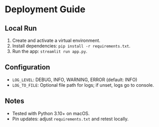 # Deployment Guide

## Local Run
1. Create and activate a virtual environment.
2. Install dependencies: `pip install -r requirements.txt`.
3. Run the app: `streamlit run app.py`.

## Configuration
- `LOG_LEVEL`: DEBUG, INFO, WARNING, ERROR (default: INFO)
- `LOG_TO_FILE`: Optional file path for logs; if unset, logs go to console.

## Notes
- Tested with Python 3.10+ on macOS.
- Pin updates: adjust `requirements.txt` and retest locally.
